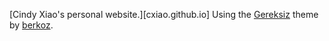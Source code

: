 [Cindy Xiao's personal website.][cxiao.github.io] Using the [Gereksiz][github] theme by [berkoz][bob].

[github]: https://github.com/berkoz/gereksiz/
[bob]: http://bugsofberk.net
